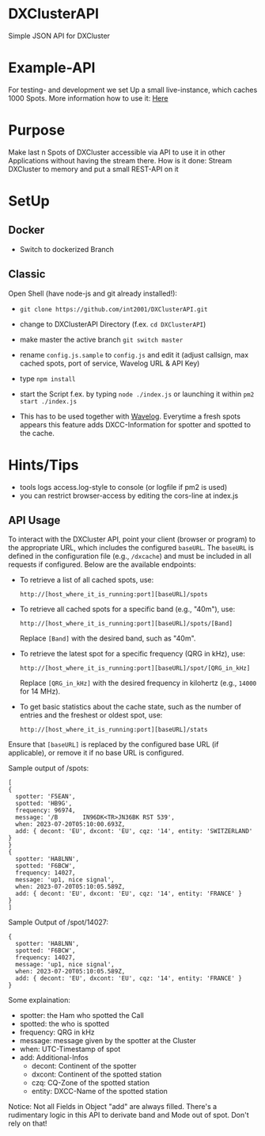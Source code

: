 # DXClusterAPI
Simple JSON API for DXCluster

# Example-API
For testing- and development we set Up a small live-instance, which caches 1000 Spots.
More information how to use it: [Here](https://jo30.de/dxcluster-per-rest-json/)

# Purpose
Make last n Spots of DXCluster accessible via API to use it in other Applications without having the stream there.
How is it done: Stream DXCluster to memory and put a small REST-API on it

# SetUp
## Docker
* Switch to dockerized Branch
  
## Classic
Open Shell (have node-js and git already installed!):
* `git clone https://github.com/int2001/DXClusterAPI.git`
* change to DXClusterAPI Directory (f.ex. `cd DXClusterAPI`)
* make master the active branch `git switch master`
* rename `config.js.sample` to `config.js` and edit it (adjust callsign, max cached spots, port of service, Wavelog URL & API Key)
* type `npm install`
* start the Script f.ex. by typing `node ./index.js` or launching it within `pm2 start ./index.js`

* This has to be used together with [Wavelog](https://github.com/wavelog/wavelog). Everytime a fresh spots appears this feature adds DXCC-Information for spotter and spotted to the cache.

# Hints/Tips
* tools logs access.log-style to console (or logfile if pm2 is used)
* you can restrict browser-access by editing the cors-line at index.js

## API Usage

To interact with the DXCluster API, point your client (browser or program) to the appropriate URL, which includes the configured `baseURL`. The `baseURL` is defined in the configuration file (e.g., `/dxcache`) and must be included in all requests if configured. Below are the available endpoints:

- To retrieve a list of all cached spots, use:
  ```
  http://[host_where_it_is_running:port][baseURL]/spots
  ```

- To retrieve all cached spots for a specific band (e.g., "40m"), use:
  ```
  http://[host_where_it_is_running:port][baseURL]/spots/[Band]
  ```
  Replace `[Band]` with the desired band, such as "40m".

- To retrieve the latest spot for a specific frequency (QRG in kHz), use:
  ```
  http://[host_where_it_is_running:port][baseURL]/spot/[QRG_in_kHz]
  ```
  Replace `[QRG_in_kHz]` with the desired frequency in kilohertz (e.g., `14000` for 14 MHz).

- To get basic statistics about the cache state, such as the number of entries and the freshest or oldest spot, use:
  ```
  http://[host_where_it_is_running:port][baseURL]/stats
  ```

Ensure that `[baseURL]` is replaced by the configured base URL (if applicable), or remove it if no base URL is configured.

Sample output of /spots:
```
[
{
  spotter: 'F5EAN',
  spotted: 'HB9G',
  frequency: 96974,
  message: '/B       IN96DK<TR>JN36BK RST 539',
  when: 2023-07-20T05:10:00.693Z,
  add: { decont: 'EU', dxcont: 'EU', cqz: '14', entity: 'SWITZERLAND' }
}
{
  spotter: 'HA8LNN',
  spotted: 'F6BCW',
  frequency: 14027,
  message: 'up1, nice signal',
  when: 2023-07-20T05:10:05.589Z,
  add: { decont: 'EU', dxcont: 'EU', cqz: '14', entity: 'FRANCE' }
}
]
```

Sample Output of /spot/14027:
```
{
  spotter: 'HA8LNN',
  spotted: 'F6BCW',
  frequency: 14027,
  message: 'up1, nice signal',
  when: 2023-07-20T05:10:05.589Z,
  add: { decont: 'EU', dxcont: 'EU', cqz: '14', entity: 'FRANCE' }
}
```

Some explaination:
* spotter: the Ham who spotted the Call
* spotted: the who is spotted
* frequency: QRG in kHz
* message: message given by the spotter at the Cluster
* when: UTC-Timestamp of spot
* add: Additional-Infos
  * decont: Continent of the spotter
  * dxcont: Continent of the spotted station
  * czq: CQ-Zone of the spotted station
  * entity: DXCC-Name of the spotted station

Notice: Not all Fields in Object "add" are always filled. There's a rudimentary logic in this API to derivate band and Mode out of spot. Don't rely on that!
